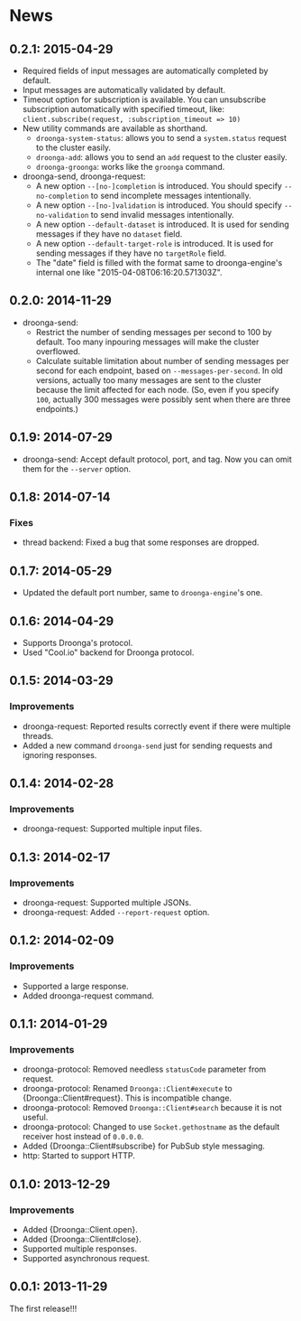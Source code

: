 # News

## 0.2.1: 2015-04-29

 * Required fields of input messages are automatically completed by default.
 * Input messages are automatically validated by default.
 * Timeout option for subscription is available.
   You can unsubscribe subscription automatically with specified timeout, like:
   `client.subscribe(request, :subscription_timeout => 10)`
 * New utility commands are available as shorthand.
   * `droonga-system-status`: allows you to send a `system.status` request to the cluster easily.
   * `droonga-add`: allows you to send an `add` request to the cluster easily.
   * `droonga-groonga`: works like the `groonga` command.
 * droonga-send, droonga-request:
   * A new option `--[no-]completion` is introduced.
     You should specify `--no-completion` to send incomplete messages intentionally.
   * A new option `--[no-]validation` is introduced.
     You should specify `--no-validation` to send invalid messages intentionally.
   * A new option `--default-dataset` is introduced.
     It is used for sending messages if they have no `dataset` field.
   * A new option `--default-target-role` is introduced.
     It is used for sending messages if they have no `targetRole` field.
   * The "date" field is filled with the format same to droonga-engine's internal one
     like "2015-04-08T06:16:20.571303Z".

## 0.2.0: 2014-11-29

 * droonga-send:
   * Restrict the number of sending messages per second to 100 by default.
     Too many inpouring messages will make the cluster overflowed.
   * Calculate suitable limitation about number of sending messages per second
     for each endpoint, based on `--messages-per-second`.
     In old versions, actually too many messages are sent to the cluster
     because the limit affected for each node. (So, even if you specify `100`,
     actually 300 messages were possibly sent when there are three endpoints.)

## 0.1.9: 2014-07-29

 * droonga-send: Accept default protocol, port, and tag. Now you can omit them for the `--server` option.

## 0.1.8: 2014-07-14

### Fixes

  * thread backend: Fixed a bug that some responses are dropped.

## 0.1.7: 2014-05-29

 * Updated the default port number, same to `droonga-engine`'s one.

## 0.1.6: 2014-04-29

 * Supports Droonga's protocol.
 * Used "Cool.io" backend for Droonga protocol.

## 0.1.5: 2014-03-29

### Improvements

  * droonga-request: Reported results correctly event if there were multiple threads.
  * Added a new command `droonga-send` just for sending requests and ignoring responses.

## 0.1.4: 2014-02-28

### Improvements

  * droonga-request: Supported multiple input files.

## 0.1.3: 2014-02-17

### Improvements

  * droonga-request: Supported multiple JSONs.
  * droonga-request: Added `--report-request` option.

## 0.1.2: 2014-02-09

### Improvements

  * Supported a large response.
  * Added droonga-request command.

## 0.1.1: 2014-01-29

### Improvements

  * droonga-protocol: Removed needless `statusCode` parameter from request.
  * droonga-protocol: Renamed `Droonga::Client#execute` to
    {Droonga::Client#request}. This is incompatible change.
  * droonga-protocol: Removed `Droonga::Client#search` because it is
    not useful.
  * droonga-protocol: Changed to use `Socket.gethostname` as the
    default receiver host instead of `0.0.0.0`.
  * Added {Droonga::Client#subscribe} for PubSub style messaging.
  * http: Started to support HTTP.

## 0.1.0: 2013-12-29

### Improvements

  * Added {Droonga::Client.open}.
  * Added {Droonga::Client#close}.
  * Supported multiple responses.
  * Supported asynchronous request.

## 0.0.1: 2013-11-29

The first release!!!
